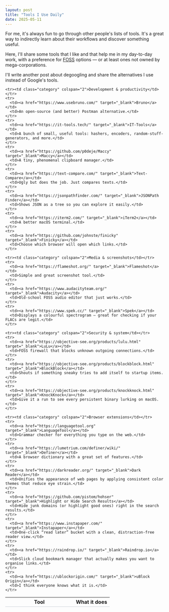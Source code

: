 ```yaml
---
layout: post
title: "Tools I Use Daily"
date: 2025-05-11
---
```


<p>
    For me, it's always fun to go through other people's lists of tools. It's a great way to indirectly learn about their workflows and discover something useful.
</p>

<p>
    Here, I'll share some tools that I like and that help me in my day-to-day work, with a preference for <a href="https://en.wikipedia.org/wiki/Free_and_open-source_software">FOSS</a> options — or at least ones not owned by mega-corporations.
</p>

<p>
    I'll write another post about degoogling and share the alternatives I use instead of Google's tools.
</p>

<style>
    .table.tools         { width:100%; }
    .table.tools th      { border-bottom:2px solid #dee2e6; }
    .table.tools td      { vertical-align: top; padding:.45rem .75rem; }
    .table.tools a       { color:#1a0dab; text-decoration:underline; }
    .table.tools a:hover { color:#d61a3c; text-decoration:none; }
    .table.tools .category {
        font-weight: bold;
        background-color: #f8f9fa;
        color: #333;
        padding-top: 1rem;
        font-size: 1.1rem;
    }
</style>

<table class="table tools">
  <thead>
    <tr>
      <th style="width:200px">Tool</th>
      <th>What it does</th>
    </tr>
  </thead>
  <tbody>

    <tr><td class="category" colspan="2">Development & productivity</td></tr>
    <tr>
      <td><a href="https://www.usebruno.com/" target="_blank">Bruno</a></td>
      <td>An open-source (and better) Postman alternative.</td>
    </tr>
    <tr>
      <td><a href="https://it-tools.tech/" target="_blank">IT-Tools</a></td>
      <td>A bunch of small, useful tools: hashers, encoders, random-stuff-generators, and more.</td>
    </tr>
    <tr>
      <td><a href="https://github.com/p0deje/Maccy" target="_blank">Maccy</a></td>
      <td>A tiny, phenomenal clipboard manager.</td>
    </tr>
    <tr>
      <td><a href="https://text-compare.com/" target="_blank">Text-Compare</a></td>
      <td>Ugly but does the job. Just compares texts.</td>
    </tr>
    <tr>
      <td><a href="https://jsonpathfinder.com/" target="_blank">JSONPath Finder</a></td>
      <td>Shows JSON as a tree so you can explore it easily.</td>
    </tr>
    <tr>
      <td><a href="https://iterm2.com/" target="_blank">iTerm2</a></td>
      <td>A better macOS terminal.</td>
    </tr>
    <tr>
      <td><a href="https://github.com/johnste/finicky" target="_blank">Finicky</a></td>
      <td>Choose which browser will open which links.</td>
    </tr>

    <tr><td class="category" colspan="2">Media & screenshots</td></tr>
    <tr>
      <td><a href="https://flameshot.org/" target="_blank">Flameshot</a></td>
      <td>Simple and great screenshot tool.</td>
    </tr>
    <tr>
      <td><a href="https://www.audacityteam.org/" target="_blank">Audacity</a></td>
      <td>Old-school FOSS audio editor that just works.</td>
    </tr>
    <tr>
      <td><a href="https://www.spek.cc/" target="_blank">Spek</a></td>
      <td>Displays a colourful spectrogram — great for checking if your FLACs are legit.</td>
    </tr>

    <tr><td class="category" colspan="2">Security & system</td></tr>
    <tr>
      <td><a href="https://objective-see.org/products/lulu.html" target="_blank">LuLu</a></td>
      <td>FOSS firewall that blocks unknown outgoing connections.</td>
    </tr>
    <tr>
      <td><a href="https://objective-see.org/products/blockblock.html" target="_blank">BlockBlock</a></td>
      <td>Shouts if something sneaky tries to add itself to startup items.</td>
    </tr>
    <tr>
      <td><a href="https://objective-see.org/products/knockknock.html" target="_blank">KnockKnock</a></td>
      <td>Give it a run to see every persistent binary lurking on macOS.</td>
    </tr>

    <tr><td class="category" colspan="2">Browser extensions</td></tr>
    <tr>
      <td><a href="https://languagetool.org" target="_blank">LanguageTool</a></td>
      <td>Grammar checker for everything you type on the web.</td>
    </tr>
    <tr>
      <td><a href="https://lumetrium.com/definer/wiki/" target="_blank">Definer</a></td>
      <td>A browser dictionary with a great set of features.</td>
    </tr>
    <tr>
      <td><a href="https://darkreader.org/" target="_blank">Dark Reader</a></td>
      <td>Unifies the appearance of web pages by applying consistent color themes that reduce eye strain.</td>
    </tr>
    <tr>
      <td><a href="https://github.com/pistom/hohser" target="_blank">Highlight or Hide Search Results</a></td>
      <td>Hide junk domains (or highlight good ones) right in the search results.</td>
    </tr>
    <tr>
      <td><a href="https://www.instapaper.com/" target="_blank">Instapaper</a></td>
      <td>One-click “read later” bucket with a clean, distraction-free reader view.</td>
    </tr>
    <tr>
      <td><a href="https://raindrop.io/" target="_blank">Raindrop.io</a></td>
      <td>Slick cloud bookmark manager that actually makes you want to organise links.</td>
    </tr>
    <tr>
      <td><a href="https://ublockorigin.com/" target="_blank">uBlock Origin</a></td>
      <td>I think everyone knows what it is.</td>
    </tr>
  </tbody>
</table>
